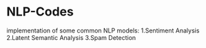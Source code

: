 # NLP-Codes
implementation of some common NLP models:
1.Sentiment Analysis
2.Latent Semantic Analysis
3.Spam Detection
